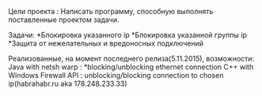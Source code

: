 Цели проекта : Написать программу, способную выполнять поставленные проектом задачи.

Задачи: 
*Блокировка указанного ip
*Блокировка указанной группы ip
*Защита от нежелательных и вредоносных подключений


Реализованные, на момент последнего релиза(5.11.2015), возможности:
Java with netsh warp : 
  *blocking/unblocking ethernet connection
C++ with Windows Firewall API : unblocking/blocking connection to chosen ip(habrahabr.ru aka 178.248.233.33)
